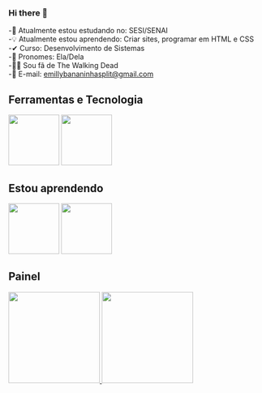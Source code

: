 ### Hi there 👋

<!--
**Emilly-Dantas/Emilly-Dantas** is a ✨ _special_ ✨ repository because its `README.md` (this file) appears on your GitHub profile.

Here are some ideas to get you started:

- 🔭 I’m currently working on ...
- 🌱 I’m currently learning ...
- 👯 I’m looking to collaborate on ...
- 🤔 I’m looking for help with ...       
- 💬 Ask me about ...
- 📫 How to reach me: ...
- 😄 Pronouns: ...
- ⚡ Fun fact: ...
-->
-📕 Atualmente estou  estudando no: SESI/SENAI
<br>
-💡 Atualmente estou aprendendo: Criar sites, programar em HTML e CSS
<br>
-✔ Curso: Desenvolvimento de Sistemas
<br>
-👧 Pronomes: Ela/Dela
<br>
-🧟‍♀️ Sou fã de The Walking Dead
<br>
-📱 E-mail: emillybananinhasplit@gmail.com
<br>
## Ferramentas e Tecnologia

<img src="https://cdn.jsdelivr.net/gh/devicons/devicon/icons/github/github-original.svg" width="100" height="100"/> <img src="https://cdn.jsdelivr.net/gh/devicons/devicon/icons/vscode/vscode-original.svg" width="100" height="100"/>
<br>
## Estou aprendendo

<img src="https://cdn.jsdelivr.net/gh/devicons/devicon/icons/html5/html5-original-wordmark.svg" widht="100" height="100"/> <img src="https://cdn.jsdelivr.net/gh/devicons/devicon/icons/css3/css3-original-wordmark.svg" width="100" height="100"/>

## Painel
<div>
  <a href="https://github.com/Emilly-Dantas">
    <img height="180em" src="https://github-readme-stats.vercel.app/api/top-langs/?username=Emilly-Dantas&layout=compact&langs_count=7&theme=dracula"/>
    <img height="180em" src="https://github-readme-stats.vercel.app/api?username=Emilly-Dantas&show_icons=true&theme=dracula&include_all_commits=true&count_private=true"/>
    </div>
